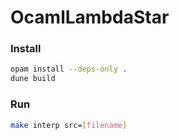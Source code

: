 # OcamlLambdaStar

### Install
```bash
opam install --deps-only .
dune build
```

### Run
```bash
make interp src=[filename]
```